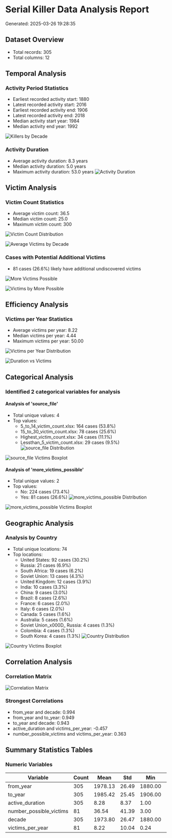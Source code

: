 # Serial Killer Data Analysis Report
Generated: 2025-03-26 19:28:35

## Dataset Overview
- Total records: 305
- Total columns: 12


## Temporal Analysis

### Activity Period Statistics
- Earliest recorded activity start: 1880
- Latest recorded activity start: 2016
- Earliest recorded activity end: 1906
- Latest recorded activity end: 2018
- Median activity start year: 1984
- Median activity end year: 1992

![Killers by Decade](charts/killers_by_decade.png)

### Activity Duration
- Average activity duration: 8.3 years
- Median activity duration: 5.0 years
- Maximum activity duration: 53.0 years
![Activity Duration](charts/activity_duration_distribution.png)


## Victim Analysis

### Victim Count Statistics
- Average victim count: 36.5
- Median victim count: 25.0
- Maximum victim count: 300

![Victim Count Distribution](charts/victim_count_distribution.png)

![Average Victims by Decade](charts/victims_by_decade.png)

### Cases with Potential Additional Victims
- 81 cases (26.6%) likely have additional undiscovered victims

![More Victims Possible](charts/more_victims_possible_pie.png)

![Victims by More Possible](charts/victims_by_more_possible.png)


## Efficiency Analysis

### Victims per Year Statistics
- Average victims per year: 8.22
- Median victims per year: 4.44
- Maximum victims per year: 50.00

![Victims per Year Distribution](charts/victims_per_year_distribution.png)

![Duration vs Victims](charts/duration_vs_victims_scatter.png)


## Categorical Analysis

### Identified 2 categorical variables for analysis

#### Analysis of 'source_file'
- Total unique values: 4
- Top values:
  - 5_to_14_victim_count.xlsx: 164 cases (53.8%)
  - 15_to_30_victim_count.xlsx: 78 cases (25.6%)
  - Highest_victim_count.xlsx: 34 cases (11.1%)
  - Lessthan_5_victim_count.xlsx: 29 cases (9.5%)
![source_file Distribution](charts/source_file_distribution.png)

![source_file Victims Boxplot](charts/source_file_victims_boxplot.png)

#### Analysis of 'more_victims_possible'
- Total unique values: 2
- Top values:
  - No: 224 cases (73.4%)
  - Yes: 81 cases (26.6%)
![more_victims_possible Distribution](charts/more_victims_possible_distribution.png)

![more_victims_possible Victims Boxplot](charts/more_victims_possible_victims_boxplot.png)


## Geographic Analysis

### Analysis by Country
- Total unique locations: 74
- Top locations:
  - United States: 92 cases (30.2%)
  - Russia: 21 cases (6.9%)
  - South Africa: 19 cases (6.2%)
  - Soviet Union: 13 cases (4.3%)
  - United Kingdom: 12 cases (3.9%)
  - India: 10 cases (3.3%)
  - China: 9 cases (3.0%)
  - Brazil: 8 cases (2.6%)
  - France: 6 cases (2.0%)
  - Italy: 6 cases (2.0%)
  - Canada: 5 cases (1.6%)
  - Australia: 5 cases (1.6%)
  - Soviet Union_x000D_
Russia: 4 cases (1.3%)
  - Colombia: 4 cases (1.3%)
  - South Korea: 4 cases (1.3%)
![Country Distribution](charts/country_distribution.png)

![Country Victims Boxplot](charts/country_victims_boxplot.png)


## Correlation Analysis

### Correlation Matrix
![Correlation Matrix](charts/correlation_matrix.png)

### Strongest Correlations
- from_year and decade: 0.994
- from_year and to_year: 0.949
- to_year and decade: 0.943
- active_duration and victims_per_year: -0.457
- number_possible_victims and victims_per_year: 0.363


## Summary Statistics Tables

### Numeric Variables

| Variable | Count | Mean | Std | Min | 25% | Median | 75% | Max |
| --- | --- | --- | --- | --- | --- | --- | --- | --- |
| from_year | 305 | 1978.13 | 26.49 | 1880.00 | 1972.00 | 1984.00 | 1996.00 | 2016.00 |
| to_year | 305 | 1985.42 | 25.45 | 1906.00 | 1979.00 | 1992.00 | 2003.00 | 2018.00 |
| active_duration | 305 | 8.28 | 8.37 | 1.00 | 2.00 | 5.00 | 12.00 | 53.00 |
| number_possible_victims | 81 | 36.54 | 41.39 | 3.00 | 15.00 | 25.00 | 40.00 | 300.00 |
| decade | 305 | 1973.80 | 26.47 | 1880.00 | 1970.00 | 1980.00 | 1990.00 | 2010.00 |
| victims_per_year | 81 | 8.22 | 10.04 | 0.24 | 2.08 | 4.44 | 10.00 | 50.00 |
